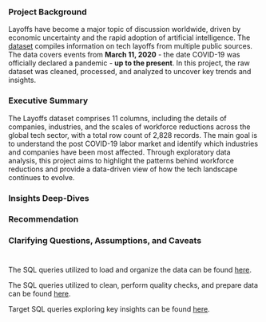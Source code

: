 ### Project Background
Layoffs have become a major topic of discussion worldwide, driven by economic uncertainty and the rapid adoption of artificial intelligence. The [dataset](https://www.kaggle.com/datasets/swaptr/layoffs-2022) compiles information on tech layoffs from multiple public sources. The data covers events from **March 11, 2020** - the date COVID-19 was officially declared a pandemic - **up to the present**. In this project, the raw dataset was cleaned, processed, and analyzed to uncover key trends and insights.

### Executive Summary
The Layoffs dataset comprises 11 columns, including the details of companies, industries, and the scales of workforce reductions across the global tech sector, with a total row count of 2,828 records.
The main goal is to understand the post COVID-19 labor market and identify which industries and companies have been most affected. Through exploratory data analysis, this project aims to highlight the patterns behind workforce reductions and provide a data-driven view of how the tech landscape continues to evolve.

### Insights Deep-Dives


### Recommendation


### Clarifying Questions, Assumptions, and Caveats


#

The SQL queries utilized to load and organize the data can be found [here](https://github.com/hna778/SQL-Porfoio/blob/main/Layoffs/layoffs_Loading.sql).

The SQL queries utilized to clean, perform quality checks, and prepare data can be found [here](https://github.com/hna778/SQL-Porfoio/blob/main/Layoffs/layoffs_DataCleaning.sql).

Target SQL queries exploring key insights can be found [here](https://github.com/hna778/SQL-Porfoio/blob/main/Layoffs/layofss_EDA.sql).

